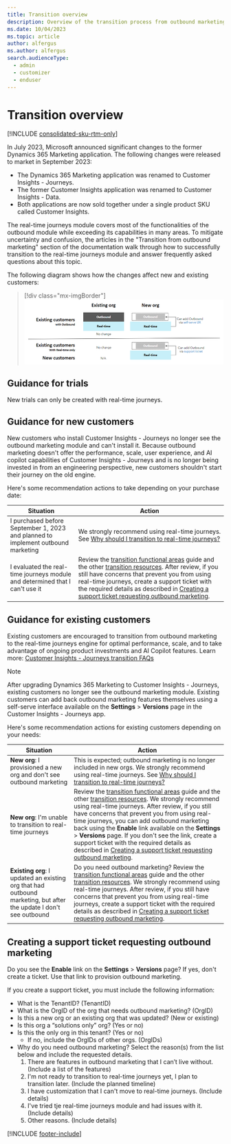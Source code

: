 ```yaml
---
title: Transition overview
description: Overview of the transition process from outbound marketing to real-time journeys in Dynamics 365 Customer Insights - Journeys.
ms.date: 10/04/2023
ms.topic: article
author: alfergus
ms.author: alfergus
search.audienceType: 
  - admin
  - customizer
  - enduser
---
```


# Transition overview

[!INCLUDE [consolidated-sku-rtm-only](./includes/consolidated-sku-rtm-only.md)]

In July 2023, Microsoft announced significant changes to the former Dynamics 365 Marketing application. The following changes were released to market in September 2023: 
-	The Dynamics 365 Marketing application was renamed to Customer Insights - Journeys.
-	The former Customer Insights application was renamed to Customer Insights - Data.
-	Both applications are now sold together under a single product SKU called Customer Insights.

The real-time journeys module covers most of the functionalities of the outbound module while exceeding its capabilities in many areas. To mitigate uncertainty and confusion, the articles in the "Transition from outbound marketing" section of the documentation walk through how to successfully transition to the real-time journeys module and answer frequently asked questions about this topic.

The following diagram shows how the changes affect new and existing customers:

> [!div class="mx-imgBorder"]
> ![Customer Insights - Journeys transition comparison.](media/real-time-marketing-transition-graphic.png "Customer Insights - Journeys transition comparison")

## Guidance for trials

New trials can only be created with real-time journeys.

## Guidance for new customers

New customers who install Customer Insights - Journeys no longer see the outbound marketing module and can't install it. Because outbound marketing doesn't offer the performance, scale, user experience, and AI copilot capabilities of Customer Insights - Journeys and is no longer being invested in from an engineering perspective, new customers shouldn't start their journey on the old engine.

Here's some recommendation actions to take depending on your purchase date:

| Situation                                                                        | Action                                                                                                                                                                                                                                                                                                                                                                                                                                                                                    |
|----------------------------------------------------------------------------------|-------------------------------------------------------------------------------------------------------------------------------------------------------------------------------------------------------------------------------------------------------------------------------------------------------------------------------------------------------------------------------------------------------------------------------------------------------------------------------------------|
| I purchased before September 1, 2023 and planned to implement outbound marketing | We strongly recommend using real-time journeys. See [Why should I transition to real-time journeys?](real-time-marketing-transition.md#why-should-i-transition-to-real-time-journeys)                                                                                                                                                                                                                                                                                                     |
| I evaluated the real-time journeys module and determined that I can't use it    | Review the [transition functional areas](transition-walkthrough-functional.md) guide and the other [transition resources](real-time-marketing-transition-resources.md). After review, if you still have concerns that prevent you from using real-time journeys, create a support ticket with the required details as described in [Creating a support ticket requesting outbound marketing](real-time-marketing-move.md#creating-a-support-ticket-requesting-outbound-marketing). |

## Guidance for existing customers

Existing customers are encouraged to transition from outbound marketing to the real-time journeys engine for optimal performance, scale, and to take advantage of ongoing product investments and AI Copilot features. Learn more: [Customer Insights - Journeys transition FAQs](real-time-marketing-transition.md)

> [!NOTE]
> After upgrading Dynamics 365 Marketing to Customer Insights - Journeys, existing customers no longer see the outbound marketing module. Existing customers can add back outbound marketing features themselves using a self-serve interface available on the **Settings** > **Versions** page in the Customer Insights - Journeys app.

Here's some recommendation actions for existing customers depending on your needs:

| Situation                                                                                                          | Action                                                                                                                                                                                                                                                       |
|--------------------------------------------------------------------------------------------------------------------|--------------------------------------------------------------------------------------------------------------------------------------------------------------------------------------------------------------------------------------------------------------|
| **New org**: I provisioned a new org and don't see outbound marketing                                             | This is expected; outbound marketing is no longer included in new orgs. We strongly recommend using real-time journeys. See [Why should I transition to real-time journeys?](real-time-marketing-transition.md#why-should-i-transition-to-real-time-journeys) |
| **New org**: I'm unable to transition to real-time journeys                                                        | Review the [transition functional areas](transition-walkthrough-functional.md) guide and the other [transition resources](real-time-marketing-transition-resources.md). We strongly recommend using real-time journeys. After review, if you still have concerns that prevent you from using real-time journeys, you can add outbound marketing back using the **Enable** link available on the **Settings** > **Versions** page. If you don't see the link, create a support ticket with the required details as described in [Creating a support ticket requesting outbound marketing](real-time-marketing-move.md#creating-a-support-ticket-requesting-outbound-marketing).                                                                                                                                                                                                                                                           |
| **Existing org**: I updated an existing org that had outbound marketing, but after the update I don't see outbound | Do you need outbound marketing? Review the [transition functional areas](transition-walkthrough-functional.md) guide and the other [transition resources](real-time-marketing-transition-resources.md). We strongly recommend using real-time journeys. After review, if you still have concerns that prevent you from using real-time journeys, create a support ticket with the required details as described in [Creating a support ticket requesting outbound marketing](real-time-marketing-move.md#creating-a-support-ticket-requesting-outbound-marketing).                                                                                                                                                                                                                                                           |
## Creating a support ticket requesting outbound marketing

Do you see the **Enable** link on the **Settings** > **Versions** page? If yes, don't create a ticket. Use that link to provision outbound marketing.

If you create a support ticket, you must include the following information:

- What is the TenantID? (TenantID)
-	What is the OrgID of the org that needs outbound marketing? (OrgID)
-	Is this a new org or an existing org that was updated? (New or existing)
-	Is this org a “solutions only” org? (Yes or no)
-	Is this the only org in this tenant? (Yes or no)
    -	If no, include the OrgIDs of other orgs. (OrgIDs)
-	Why do you need outbound marketing? Select the reason(s) from the list below and include the requested details.
    1. There are features in outbound marketing that I can’t live without. (Include a list of the features)
    1. I'm not ready to transition to real-time journeys yet, I plan to transition later. (Include the planned timeline)
    1. I have customization that I can't move to real-time journeys. (Include details)
    1. I've tried tje real-time journeys module and had issues with it. (Include details)
    1. Other reasons. (Include details)

[!INCLUDE [footer-include](./includes/footer-banner.md)]